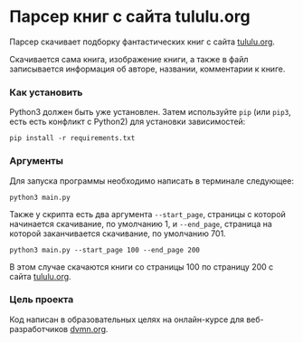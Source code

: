 # Парсер книг с сайта tululu.org

Парсер скачивает подборку фантастических книг с сайта [tululu.org](http://tululu.org/l55/).

Скачивается сама книга, изображение книги, а также в файл записывается информация об авторе, названии, комментарии к книге.
### Как установить

Python3 должен быть уже установлен. 
Затем используйте `pip` (или `pip3`, есть есть конфликт с Python2) для установки зависимостей:
```
pip install -r requirements.txt
```

### Аргументы
Для запуска программы необходимо написать в терминале следующее:
```commandline
python3 main.py
```

Также у скрипта есть два аргумента `--start_page`, страницы с которой начинается скачивание, по умолчанию 1,
 и `--end_page`, страница на которой заканчивается скачивание, по умолчанию 701.

```commandline
python3 main.py --start_page 100 --end_page 200
```
В этом случае скачаются книги со страницы 100 по страницу 200 с сайта [tululu.org](http://tululu.org/l55/).

### Цель проекта

Код написан в образовательных целях на онлайн-курсе для веб-разработчиков [dvmn.org](https://dvmn.org/).